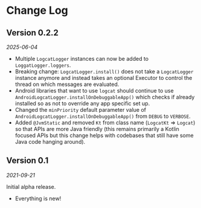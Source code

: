 Change Log
==========

Version 0.2.2
-------------

_2025-06-04_

* Multiple `LogcatLogger` instances can now be added to `LoggatLogger.loggers`.
* Breaking change: `LogcatLogger.install()` does not take a `LogcatLogger` instance 
anymore and instead takes an optional Executor to control the thread on which messages
are evaluated.
* Android libraries that want to use `logcat` should continue to use
`AndroidLogcatLogger.installOnDebuggableApp()` which checks if already installed so as not to
override any app specific set up.
* Changed the `minPriority` default parameter value of
`AndroidLogcatLogger.installOnDebuggableApp()` from `DEBUG` to `VERBOSE`.
* Added `@JvmStatic` and removed `Kt` from class name (`LogcatKt` => `Logcat`) so that APIs are more Java friendly (this remains primarily a Kotlin focused APIs but this change helps with codebases that still have some Java code hanging around).


Version 0.1
-------------

_2021-09-21_

Initial alpha release.

* Everything is new!

